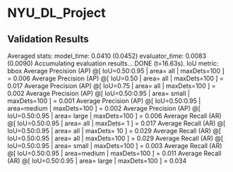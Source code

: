# NYU_DL_Project

## Validation Results
Averaged stats: model_time: 0.0410 (0.0452)  evaluator_time: 0.0083 (0.0090)
Accumulating evaluation results...
DONE (t=16.63s).
IoU metric: bbox
 Average Precision  (AP) @[ IoU=0.50:0.95 | area=   all | maxDets=100 ] = 0.006
 Average Precision  (AP) @[ IoU=0.50      | area=   all | maxDets=100 ] = 0.017
 Average Precision  (AP) @[ IoU=0.75      | area=   all | maxDets=100 ] = 0.002
 Average Precision  (AP) @[ IoU=0.50:0.95 | area= small | maxDets=100 ] = 0.001
 Average Precision  (AP) @[ IoU=0.50:0.95 | area=medium | maxDets=100 ] = 0.002
 Average Precision  (AP) @[ IoU=0.50:0.95 | area= large | maxDets=100 ] = 0.006
 Average Recall     (AR) @[ IoU=0.50:0.95 | area=   all | maxDets=  1 ] = 0.017
 Average Recall     (AR) @[ IoU=0.50:0.95 | area=   all | maxDets= 10 ] = 0.029
 Average Recall     (AR) @[ IoU=0.50:0.95 | area=   all | maxDets=100 ] = 0.029
 Average Recall     (AR) @[ IoU=0.50:0.95 | area= small | maxDets=100 ] = 0.003
 Average Recall     (AR) @[ IoU=0.50:0.95 | area=medium | maxDets=100 ] = 0.011
 Average Recall     (AR) @[ IoU=0.50:0.95 | area= large | maxDets=100 ] = 0.034